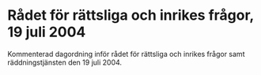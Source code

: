 # Rådet för rättsliga och inrikes frågor, 19 juli 2004

Kommenterad dagordning inför rådet för rättsliga och inrikes frågor samt räddningstjänsten den 19 juli 2004\.
